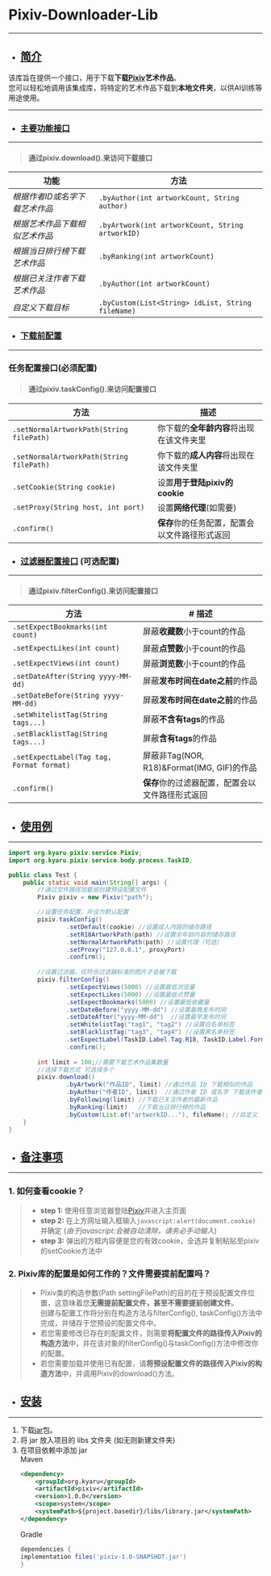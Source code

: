 # Pixiv-Downloader-Lib
___


- ## [简介]()

该库旨在提供一个接口，用于下载**下载[Pixiv](https://www.pixiv.net)艺术作品**。  
您可以轻松地调用该集成库，将特定的艺术作品下载到**本地文件夹**，以供AI训练等用途使用。
___
- ### [主要功能接口]()
---
> #### 通过pixiv.download().来访问下载接口
| 功能                | 方法                                                |
|-------------------|---------------------------------------------------|
  | *根据作者ID或名字下载艺术作品* | `.byAuthor(int artworkCount, String author)`      |
| *根据艺术作品下载相似艺术作品*  | `.byArtwork(int artworkCount, String artworkID)`  |
| *根据当日排行榜下载艺术作品*   | `.byRanking(int artworkCount)`                    |
| *根据已关注作者下载艺术作品*   | `.byAuthor(int artworkCount)`                     |
| *自定义下载目标*         | `.byCustom(List<String> idList, String fileName)` |

- ###  [下载前配置]()
---
### 任务配置接口(必须配置)
> #### 通过pixiv.taskConfig().来访问配置接口

| 方法                                        | 描述                        |
|-------------------------------------------|---------------------------|
| `.setNormalArtworkPath(String filePath)`  | 你下载的**全年龄内容**将出现在该文件夹里    |
| `.setNormalArtworkPath(String filePath)`  | 你下载的**成人内容**将出现在该文件夹里     |
| `.setCookie(String cookie)`               | 设置**用于登陆pixiv的cookie**    |
| `.setProxy(String host, int port)`        | 设置**网络代理**(如需要)           |
| `.confirm()`                              | **保存**你的任务配置，配置会以文件路径形式返回 |


- ### [过滤器配置接口]() (可选配置)
---
> #### 通过pixiv.filterConfig().来访问配置接口

| 方法                                        | # 描述                                 |
|-------------------------------------------|--------------------------------------|
| `.setExpectBookmarks(int count)`          | 屏蔽**收藏数**小于count的作品                  |
| `.setExpectLikes(int count)`              | 屏蔽**点赞数**小于count的作品                  |
| `.setExpectViews(int count)`              | 屏蔽**浏览数**小于count的作品                  |
| `.setDateAfter(String yyyy-MM-dd)`        | 屏蔽**发布时间在date之前**的作品                 |
| `.setDateBefore(String yyyy-MM-dd)`       | 屏蔽**发布时间在date之前**的作品                 |
| `.setWhitelistTag(String tags...)`        | 屏蔽**不含有tags**的作品                     |
| `.setBlacklistTag(String tags...)`        | 屏蔽**含有tags**的作品                      |
| `.setExpectLabel(Tag tag, Format format)` | 屏蔽非Tag(NOR, R18)&Format(IMG, GIF)的作品 |
| `.confirm()`                              | **保存**你的过滤器配置，配置会以文件路径形式返回           |

- ## [使用例]()
 ---
```java
import org.kyaru.pixiv.service.Pixiv;
import org.kyaru.pixiv.service.body.process.TaskID;

public class Test {
    public static void main(String[] args) {
        //通过文件路径加载或创建预设配置文件
        Pixiv pixiv = new Pixiv("path");

        //设置任务配置，并设为默认配置
        pixiv.taskConfig()
                .setDefault(cookie) //设置成人内容的储存路径
                .setR18ArtworkPath(path) //设置全年龄内容的储存路径
                .setNormalArtworkPath(path) //设置代理（可选）
                .setProxy("127.0.0.1", proxyPort)
                .confirm();
        
        //设置过滤器，仅符合过滤器标准的图片才会被下载
        pixiv.filterConfig()
                .setExpectViews(5000) //设置最低浏览量
                .setExpectLikes(5000) //设置最低点赞量
                .setExpectBookmarks(5000) //设置最低收藏量
                .setDateBefore("yyyy-MM-dd") //设置最晚发布时间
                .setDateAfter("yyyy-MM-dd")  //设置最早发布时间
                .setWhitelistTag("tag1", "tag2") //设置白名单标签
                .setBlacklistTag("tag3", "tag4") //设置黑名单标签
                .setExpectLabel(TaskID.Label.Tag.R18, TaskID.Label.Format.GIF) //设置仅下载成人动图
                .confirm();
        
        int limit = 100;//需要下载艺术作品集数量
        //选择下载方式 可选择多个
        pixiv.download()
                .byArtwork("作品ID", limit) //通过作品 ID 下载相似的作品
                .byAuthor("作者ID", limit)  //通过作者 ID 或名字 下载该作者的最新作品
                .byFollowing(limit) //下载已关注作者的最新作品
                .byRanking(limit)   //下载当日排行榜的作品
                .byCustom(List.of("artworkID..."), fileName); //自定义
    }
}
```
- ## [备注事项]()
---
### 1. 如何查看cookie？
> - **step 1:** 使用任意浏览器登陆[Pixiv](https://www.pixiv.net)并进入主页面  
> -  **step 2:** 在上方网址输入框输入`javascript:alert(document.cookie)`并确定 (*由于javascript:会被自动清除，请务必手动输入*)  
> -  **step 3:** 弹出的方框内容便是您的有效cookie，全选并复制粘贴至pixiv的setCookie方法中
### 2. Pixiv库的配置是如何工作的？文件需要提前配置吗？
> - Pixiv类的构造参数(Path settingFilePath)的目的在于预设配置文件位置，这意味着您**无需提前配置文件，甚至不需要提前创建文件**。   
> 创建与配置工作将分别在构造方法与filterConfig(), taskConfig()方法中完成，并储存于您预设的配置文件中。  
> - 若您需要修改已存在的配置文件，则需要**将配置文件的路径传入Pixiv的构造方法**中，并在该对象的filterConfig()与taskConfig()方法中修改你的配置。
> - 若您需要加载并使用已有配置，请**将预设配置文件的路径传入Pixiv的构造方法**中，并调用Pixiv的download()方法。

- ## [安装]()
---
1. 下载[jar](https://github.com/Ita-Ya/Pixiv/releases/download/lib/pixiv-1.0-SNAPSHOT.jar)包。
2. 将 jar 放入项目的 libs 文件夹 (如无则新建文件夹)
3. 在项目依赖中添加 jar  
   Maven
   ```xml
   <dependency>
       <groupId>org.kyaru</groupId>
       <artifactId>pixiv</artifactId>
       <version>1.0.0</version>
       <scope>system</scope>
       <systemPath>${project.basedir}/libs/library.jar</systemPath>
   </dependency>
   ```
   Gradle
   ```groovy
   dependencies {
   implementation files('pixiv-1.0-SNAPSHOT.jar')
   }
   ```
   




